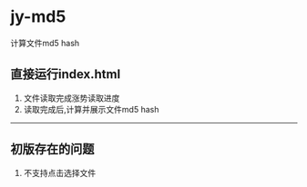 # jy-md5
计算文件md5 hash
## 直接运行index.html
1. 文件读取完成涨势读取进度
2. 读取完成后,计算并展示文件md5 hash  
******  
## 初版存在的问题
1. 不支持点击选择文件
